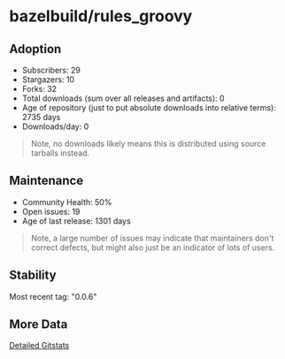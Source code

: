 # bazelbuild/rules_groovy

## Adoption

- Subscribers: 29
- Stargazers: 10
- Forks: 32
- Total downloads (sum over all releases and artifacts): 0
- Age of repository (just to put absolute downloads into relative terms): 2735 days
- Downloads/day: 0

> Note, no downloads likely means this is distributed using source tarballs instead.

## Maintenance

- Community Health: 50%
- Open issues: 19
- Age of last release: 1301 days

> Note, a large number of issues may indicate that maintainers don't correct defects, but might also
> just be an indicator of lots of users.

## Stability

Most recent tag: "0.0.6"

## More Data

[Detailed Gitstats](/bazel-catalog/gitstats/bazelbuild/rules_groovy)


